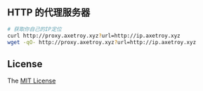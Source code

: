 ## HTTP 的代理服务器

```bash
# 获取你自己的IP定位
curl http://proxy.axetroy.xyz?url=http://ip.axetroy.xyz
wget -qO- http://proxy.axetroy.xyz?url=http://ip.axetroy.xyz
```

## License

The [MIT License](https://github.com/axetroy/proxy/blob/master/LICENSE)
